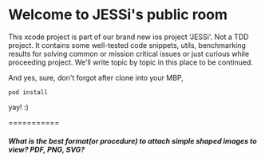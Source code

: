# Welcome to JESSi's public room

This xcode project is part of our brand new ios project 'JESSi'. Not a TDD project.
It contains some well-tested code snippets, utils, benchmarking results for solving common or mission critical issues or just curious while proceeding project. We'll write topic by topic in this place to be continued.

And yes, sure, don't forgot after clone into your MBP,
```
pod install
```
yay! :)

===========
##### What is the best format(or procedure) to attach simple shaped images to view? PDF, PNG, SVG?

